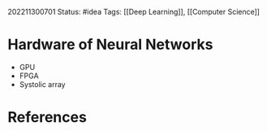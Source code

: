 202211300701
Status: #idea
Tags: [[Deep Learning]], [[Computer Science]]

# Hardware of Neural Networks
- GPU
- FPGA
- Systolic array



# References